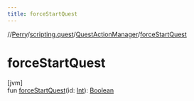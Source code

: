 ```yaml
---
title: forceStartQuest
---
```

//[Perry](../../../index.html)/[scripting.quest](../index.html)/[QuestActionManager](index.html)/[forceStartQuest](force-start-quest.html)



# forceStartQuest



[jvm]\
fun [forceStartQuest](force-start-quest.html)(id: [Int](https://kotlinlang.org/api/latest/jvm/stdlib/kotlin/-int/index.html)): [Boolean](https://kotlinlang.org/api/latest/jvm/stdlib/kotlin/-boolean/index.html)




